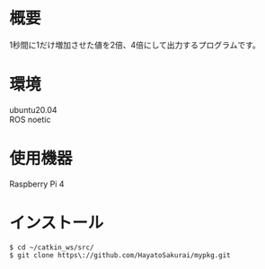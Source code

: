 # 概要
1秒間に1だけ増加させた値を2倍、4倍にして出力するプログラムです。

# 環境
ubuntu20.04  
ROS noetic

# 使用機器
Raspberry Pi 4

# インストール
```
$ cd ~/catkin_ws/src/
$ git clone https\://github.com/HayatoSakurai/mypkg.git
```
